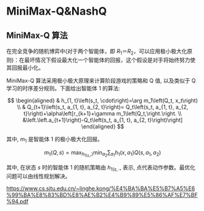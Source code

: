 

<!--
 * @version:
 * @Author:  StevenJokess（蔡舒起） https://github.com/StevenJokess
 * @Date: 2023-05-28 02:24:40
 * @LastEditors:  StevenJokess（蔡舒起） https://github.com/StevenJokess
 * @LastEditTime: 2023-05-28 21:19:25
 * @Description:
 * @Help me: make friends by a867907127@gmail.com and help me get some “foreign” things or service I need in life; 如有帮助，请赞助，失业3年了。![支付宝收款码](https://github.com/StevenJokess/d2rl/blob/master/img/%E6%94%B6.jpg)
 * @TODO::
 * @Reference:
-->
# MiniMax-Q&NashQ

## MiniMax-Q 算法

在完全竞争的随机博弈中(对于两个智能体，即 $R_1＝R_2$，可以应用极小极大化原则)：在最坏情况下假设最大化一个智能体的回报，这个假设是对手将始终努力使其回报最小化。

MiniMax-Q 算法采用极小极大原理来计算阶段游戏的策略和 Q 值, 以及类似于 Q 学习的时序差分规则。下面给出智能体 1 的算法:

$$
\begin{aligned}
& h_{1, t}\left(s_t, \cdot\right)=\arg m_1\left(Q_t, x_t\right) \\
& Q_{t+1}\left(s_t, a_{1, t}, a_{2, t}\right)= Q_t\left(s_t, a_{1, t}, a_{2, t}\right)+\alpha\left[r_{k+1}+\gamma m_1\left(Q_t,\right.\right. \\
&\left.\left.a_{t+1}\right)-Q_t\left(s_t, a_{1, t}, a_{2, t}\right)\right]
\end{aligned}
$$

其中, $m_1$ 是智能体 1 的极小极大化回报。

$$
m_1(Q, s)=\max _{\left.h_{1(s,},\right)} \min _{a_2} \sum_{a_1} h_1\left(x, a_1\right) Q\left(s, a_1, a_2\right)
$$

其中, 在状态 $s$ 时的智能体 1 的随机策略由 $h_{1(s,·}$, 表示, 点代表动作参数。最优化问题可以由线性规划解决。


[1]: https://www.jsjkx.com/CN/article/openArticlePDF.jsp?id=18437


https://www.cs.sjtu.edu.cn/~linghe.kong/%E4%BA%BA%E5%B7%A5%E6%99%BA%E8%83%BD%E8%AE%B2%E4%B9%89%E5%86%AF%E7%BF%94.pdf
